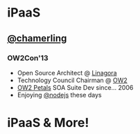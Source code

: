 # iPaaS

## [@chamerling](http://twitter.com/chamerling)
### OW2Con'13



* Open Source Architect @ [Linagora](http://linagora.com)
* Technology Council Chairman @ [OW2](http://ow2.org)
* [OW2 Petals](http://petals.ow2.org) SOA Suite Dev since... 2006
* Enjoying [@nodejs](http://nodejs.org) these days



# iPaaS & More!